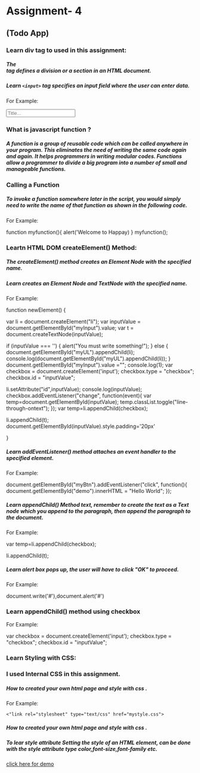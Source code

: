 

# Assignment- 4



## (Todo App)


### Learn div tag to used in this assignment:



##### The <div> tag defines a division or a section in an HTML document.


##### Learn  ```<input>``` tag specifies an input field where the user can enter data.




For Example:


<input class="input-text bulet-float" type="text" id="myInput" placeholder="Title...">


### What is javascript function ?

##### A function is a group of reusable code which can be called anywhere in your program. This eliminates the need of writing the same code again and again. It helps programmers in writing modular codes. Functions allow a programmer to divide a big program into a number of small and manageable functions.

### Calling a Function

##### To invoke a function somewhere later in the script, you would simply need to write the name of that function as shown in the following code.


For Example:

function myfunction(){
  alert('Welcome to Happay)
}
myfunction();



### Leartn HTML DOM createElement() Method:

##### The createElement() method creates an Element Node with the specified name.

##### Learn creates an Element Node and TextNode with the specified name.


For Example:

function newElement() {

  var li = document.createElement("li");
  var inputValue = document.getElementById("myInput").value;
  var t = document.createTextNode(inputValue);
  
  if (inputValue === '') {
    alert("You must write something!");
  } 
  else 
  {
    document.getElementById("myUL").appendChild(li);
    console.log(document.getElementById("myUL").appendChild(li));
  }
  document.getElementById("myInput").value ="";
  console.log(1);
var checkbox = document.createElement('input');
checkbox.type = "checkbox";
checkbox.id = "inputValue";

li.setAttribute("id",inputValue);
console.log(inputValue);
checkbox.addEventListener("change", function(event){
   var temp=document.getElementById(inputValue);
  temp.classList.toggle("line-through-ontext");
});
var temp=li.appendChild(checkbox);

li.appendChild(t);
document.getElementById(inputValue).style.padding='20px'


}


##### Learn addEventListener() method attaches an event handler to the specified element.

For Example:


document.getElementById("myBtn").addEventListener("click", function(){
  document.getElementById("demo").innerHTML = "Hello World";
});

##### Learn appendChild() Method  text, remember to create the text as a Text node which you append to the paragraph, then append the paragraph to the document.

For Example:


var temp=li.appendChild(checkbox);

li.appendChild(t);



##### Learn alert box pops up, the user will have to click "OK" to proceed.


For Example:

document.write('#'),document.alert('#')

### Learn appendChild() method using checkbox

For Example:

var checkbox = document.createElement('input');
checkbox.type = "checkbox";
checkbox.id = "inputValue";





### Learn Styling with CSS:


### I used Internal CSS in this assignment.


##### How to created your own html page and style with css .


For Example:


 ```<"link rel="stylesheet" type="text/css" href="mystyle.css">``` 



##### How to created your own html page and style with css .



##### To lear style attribute Setting the style of an HTML element, can be done with the style attribute type color,font-size,font-family etc.




[click here for demo](file:///Users/firojkhan/Desktop/mywork/Assignment-4/todolist.html)
